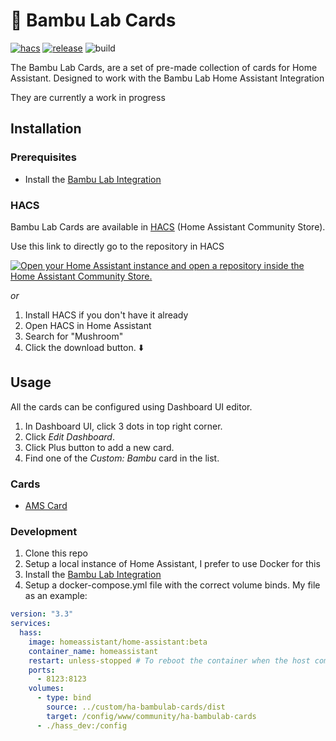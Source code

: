 # 🐼 Bambu Lab Cards

[![hacs][hacs-badge]][hacs-url]
[![release][release-badge]][release-url]
![build][build-badge]


The Bambu Lab Cards, are a set of pre-made collection of cards for Home Assistant.  Designed to work with the Bambu Lab Home Assistant Integration

They are currently a work in progress

## Installation

### Prerequisites 

- Install the [Bambu Lab Integration](https://github.com/greghesp/ha-bambulab)

### HACS

Bambu Lab Cards are available in [HACS][hacs] (Home Assistant Community Store).

Use this link to directly go to the repository in HACS

[![Open your Home Assistant instance and open a repository inside the Home Assistant Community Store.](https://my.home-assistant.io/badges/hacs_repository.svg)](https://my.home-assistant.io/redirect/hacs_repository/?owner=greghesp&repository=ha-bambulab-cards)

_or_

1. Install HACS if you don't have it already
2. Open HACS in Home Assistant
3. Search for "Mushroom"
4. Click the download button. ⬇️

## Usage

All the cards can be configured using Dashboard UI editor.

1. In Dashboard UI, click 3 dots in top right corner.
2. Click _Edit Dashboard_.
3. Click Plus button to add a new card.
4. Find one of the _Custom: Bambu_ card in the list.

### Cards

- [AMS Card](doc/cards/amd-card.md)

### Development

1. Clone this repo
2. Setup a local instance of Home Assistant, I prefer to use Docker for this
3. Install the [Bambu Lab Integration](https://github.com/greghesp/ha-bambulab)
4. Setup a docker-compose.yml file with the correct volume binds. My file as an example:
```yml 
version: "3.3"
services:
  hass:
    image: homeassistant/home-assistant:beta
    container_name: homeassistant
    restart: unless-stopped # To reboot the container when the host comes back up from restarts.
    ports:
      - 8123:8123
    volumes:
      - type: bind
        source: ../custom/ha-bambulab-cards/dist
        target: /config/www/community/ha-bambulab-cards
      - ./hass_dev:/config
```

<!-- Badges -->
[hacs-url]: https://github.com/hacs/integration
[hacs-badge]: https://img.shields.io/badge/hacs-custom-orange.svg?style=flat-square
[release-badge]: https://img.shields.io/github/v/release/greghesp/ha-bambulab-cards?style=flat-square
[release-url]: https://github.com/greghesp/ha-bambulab-cards/releases
[build-badge]: https://img.shields.io/github/actions/workflow/status/greghesp/ha-bambulab-cards/build.yaml?branch=main&style=flat-square

[hacs]: https://hacs.xyz